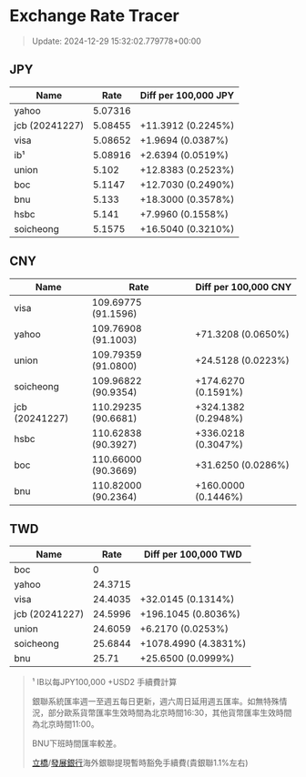 # Exchange Rate Tracer

> Update: 2024-12-29 15:32:02.779778+00:00

## JPY

| Name           |    Rate | Diff per 100,000 JPY   |
|----------------|---------|------------------------|
| yahoo          | 5.07316 |                        |
| jcb (20241227) | 5.08455 | +11.3912 (0.2245%)     |
| visa           | 5.08652 | +1.9694 (0.0387%)      |
| ib¹            | 5.08916 | +2.6394 (0.0519%)      |
| union          | 5.102   | +12.8383 (0.2523%)     |
| boc            | 5.1147  | +12.7030 (0.2490%)     |
| bnu            | 5.133   | +18.3000 (0.3578%)     |
| hsbc           | 5.141   | +7.9960 (0.1558%)      |
| soicheong      | 5.1575  | +16.5040 (0.3210%)     |

## CNY

| Name           | Rate                | Diff per 100,000 CNY   |
|----------------|---------------------|------------------------|
| visa           | 109.69775	(91.1596) |                        |
| yahoo          | 109.76908	(91.1003) | +71.3208 (0.0650%)     |
| union          | 109.79359	(91.0800) | +24.5128 (0.0223%)     |
| soicheong      | 109.96822	(90.9354) | +174.6270 (0.1591%)    |
| jcb (20241227) | 110.29235	(90.6681) | +324.1382 (0.2948%)    |
| hsbc           | 110.62838	(90.3927) | +336.0218 (0.3047%)    |
| boc            | 110.66000	(90.3669) | +31.6250 (0.0286%)     |
| bnu            | 110.82000	(90.2364) | +160.0000 (0.1446%)    |

## TWD

| Name           |    Rate | Diff per 100,000 TWD   |
|----------------|---------|------------------------|
| boc            |  0      |                        |
| yahoo          | 24.3715 |                        |
| visa           | 24.4035 | +32.0145 (0.1314%)     |
| jcb (20241227) | 24.5996 | +196.1045 (0.8036%)    |
| union          | 24.6059 | +6.2170 (0.0253%)      |
| soicheong      | 25.6844 | +1078.4990 (4.3831%)   |
| bnu            | 25.71   | +25.6500 (0.0999%)     |


> ¹ IB以每JPY100,000 +USD2 手續費計算
>
> 銀聯系統匯率週一至週五每日更新，週六周日延用週五匯率。如無特殊情況，部分歐系貨幣匯率生效時間為北京時間16:30，其他貨幣匯率生效時間為北京時間11:00。
>
> BNU下班時間匯率較差。
>
> [立橋](https://www.wlbank.com.mo/uploads/ueditor/file/20181211/1544536513900230.pdf)/[發展銀行](https://www.mdb.com.mo/Service_Charges_20230728.pdf)海外銀聯提現暫時豁免手續費(貴銀聯1.1%左右)

